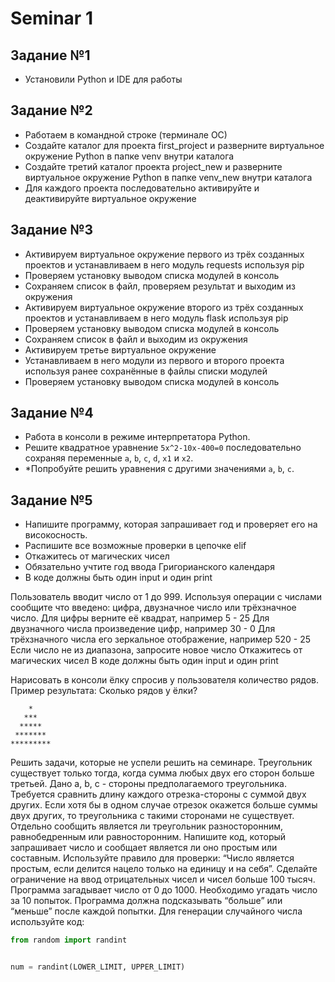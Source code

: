 # Seminar 1

## Задание №1
- Установили Python и IDE для работы
 
## Задание №2
- Работаем в командной строке (терминале ОС)
- Создайте каталог для проекта first_project и разверните
виртуальное окружение Python в папке venv внутри каталога
- Создайте третий каталог проекта project_new и разверните
виртуальное окружение Python в папке venv_new внутри каталога
- Для каждого проекта последовательно активируйте
и деактивируйте виртуальное окружение

## Задание №3
- Активируем виртуальное окружение первого из трёх созданных проектов
и устанавливаем в него модуль requests используя pip
- Проверяем установку выводом списка модулей в консоль
- Сохраняем список в файл, проверяем результат и выходим из окружения
- Активируем виртуальное окружение второго из трёх созданных проектов
и устанавливаем в него модуль flask используя pip
- Проверяем установку выводом списка модулей в консоль
- Сохраняем список в файл и выходим из окружения
- Активируем третье виртуальное окружение
- Устанавливаем в него модули из первого и второго проекта используя
ранее сохранённые в файлы списки модулей
- Проверяем установку выводом списка модулей в консоль

## Задание №4
- Работа в консоли в режиме интерпретатора Python.
- Решите квадратное уравнение `5x^2-10x-400=0` последовательно
сохраняя переменные `a`, `b`, `c`, `d`, `x1` и `x2`.
- *Попробуйте решить уравнения с другими значениями `a`, `b`, `c`.

## Задание №5

- Напишите программу, которая запрашивает год и проверяет его на високосность.
- Распишите все возможные проверки в цепочке elif
- Откажитесь от магических чисел
- Обязательно учтите год ввода Григорианского календаря
- В коде должны быть один input и один print

Пользователь вводит число от 1 до 999. Используя операции с числами сообщите что введено: цифра, двузначное число или трёхзначное число.
Для цифры верните её квадрат, например 5 - 25
Для двузначного числа произведение цифр, например 30 - 0
Для трёхзначного числа его зеркальное отображение, например 520 - 25
Если число не из диапазона, запросите новое число
Откажитесь от магических чисел
В коде должны быть один input и один print

Нарисовать в консоли ёлку спросив у пользователя количество рядов.
Пример результата:
Сколько рядов у ёлки?

```
    *
   ***
  *****
 *******
*********
```

Решить задачи, которые не успели решить на 
семинаре.
Треугольник существует только тогда, когда 
сумма любых двух его сторон больше третьей. 
Дано a, b, c - стороны предполагаемого 
треугольника. Требуется сравнить длину каждого
отрезка-стороны с суммой двух других. 
Если хотя бы в одном случае отрезок окажется 
больше суммы двух других, то треугольника с 
такими сторонами не существует. Отдельно 
сообщить является ли треугольник разносторонним, равнобедренным или равносторонним.
Напишите код, который запрашивает число и 
сообщает является ли оно простым или составным. Используйте правило для проверки: “Число является простым, если делится нацело только на единицу и на себя”. Сделайте ограничение на ввод отрицательных чисел и чисел больше 100 тысяч.
Программа загадывает число от 0 до 1000. 
Необходимо угадать число за 10 попыток. Программа должна подсказывать “больше” или “меньше” после каждой попытки. Для генерации случайного числа используйте код:

```python
from random import randint


num = randint(LOWER_LIMIT, UPPER_LIMIT)
```





